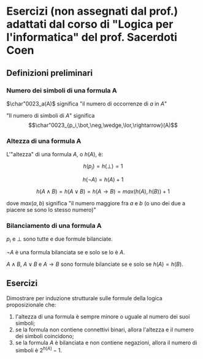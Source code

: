 # Esercizi (non assegnati dal prof.) adattati dal corso di "Logica per l'informatica" del prof. Sacerdoti Coen

## Definizioni preliminari

### Numero dei simboli di una formula A

$\char"0023_a(A)$ significa "il numero di occorrenze di $a$ in $A$"

"Il numero di simboli di $A$" significa $$\char"0023_{p_i,\bot,\neg,\wedge,\lor,\rightarrow}(A)$$

### Altezza di una formula A

L'"altezza" di una formula $A$, o $h(A)$, è:

$$h(p_i) = h(\bot) = 1$$

$$h(\neg A) = h(A) + 1$$

$$h(A \wedge B) = h(A \lor B) = h(A \rightarrow B) = max(h(A), h(B)) + 1$$

dove $max(a, b)$ significa "il numero maggiore fra $a$ e $b$ (o uno dei due a
piacere se sono lo stesso numero)"

### Bilanciamento di una formula A

$p_i$ e $\bot$ sono tutte e due formule bilanciate.

$\neg A$ è una formula bilanciata se e solo se lo è $A$.

$A \wedge B$, $A \lor B$ e $A \rightarrow B$ sono formule bilanciate se e solo
se $h(A) = h(B)$.

## Esercizi

Dimostrare per induzione strutturale sulle formule della logica proposizionale
che:

1. l'altezza di una formula è sempre minore o uguale al numero dei suoi simboli;
1. se la formula non contiene connettivi binari, allora l'altezza e il numero
   dei simboli coincidono;
1. se la formula $A$ è bilanciata e non contiene negazioni, allora il numero di
   simboli è $2^{h(A)} - 1$.
